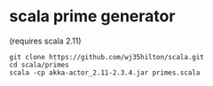 scala prime generator
=====================

(requires scala 2.11)

    git clone https://github.com/wj35hilton/scala.git
    cd scala/primes
    scala -cp akka-actor_2.11-2.3.4.jar primes.scala
